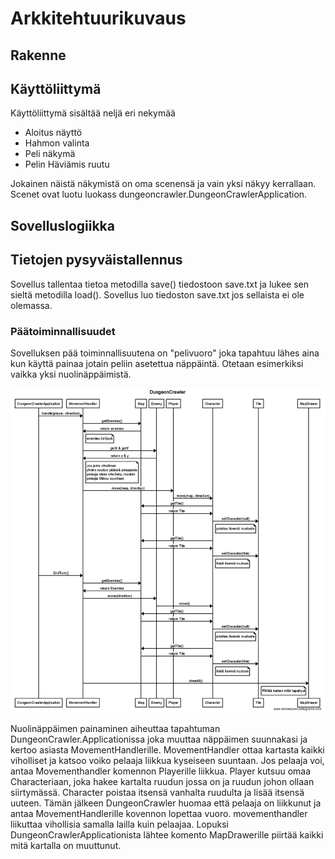 # Arkkitehtuurikuvaus

## Rakenne

## Käyttöliittymä

Käyttöliittymä sisältää neljä eri nekymää
- Aloitus näyttö
- Hahmon valinta
- Peli näkymä
- Pelin Häviämis ruutu

Jokainen näistä näkymistä on oma scenensä ja vain yksi näkyy kerrallaan.
Scenet ovat luotu luokass dungeoncrawler.DungeonCrawlerApplication.

## Sovelluslogiikka

## Tietojen pysyväistallennus
Sovellus tallentaa tietoa metodilla save() tiedostoon save.txt ja lukee sen sieltä metodilla load().
Sovellus luo tiedoston save.txt jos sellaista ei ole olemassa.

### Päätoiminnallisuudet

Sovelluksen pää toiminnallisuutena on "pelivuoro" joka tapahtuu lähes aina kun käyttä painaa jotain peliin
asetettua näppäintä. Otetaan esimerkiksi vaikka yksi nuolinäppäimistä.

<img src="https://github.com/Antgoblin/ot-harjoitustyo/blob/master/dokumentointi/kuvat/Turn.png">

Nuolinäppäimen painaminen aiheuttaa tapahtuman DungeonCrawler.Applicationissa joka muuttaa näppäimen suunnakasi
ja kertoo asiasta MovementHandlerille. MovementHandler ottaa kartasta kaikki viholliset ja katsoo voiko pelaaja
liikkua kyseiseen suuntaan. Jos pelaaja voi, antaa Movementhandler komennon Playerille liikkua. Player kutsuu omaa
Characteriaan, joka hakee kartalta ruudun jossa on ja ruudun johon ollaan siirtymässä. Character poistaa itsensä vanhalta 
ruudulta ja lisää itsensä uuteen. Tämän jälkeen DungeonCrawler huomaa että pelaaja on liikkunut ja antaa MovementHandlerille
kovennon lopettaa vuoro. movementhandler liikuttaa vihollisia samalla lailla kuin pelaajaa.
Lopuksi DungeonCrawlerApplicationista lähtee komento MapDrawerille piirtää kaikki mitä kartalla on muuttunut.
